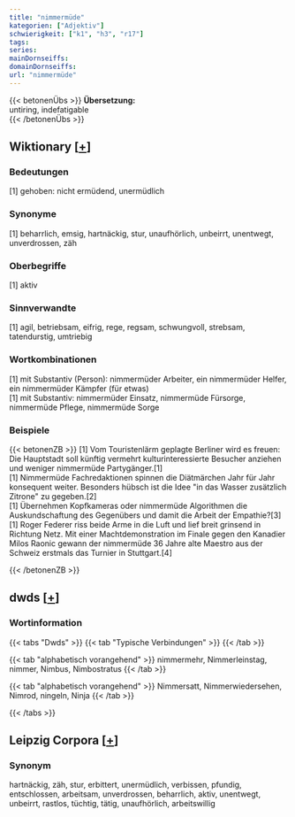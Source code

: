 ```yaml
---
title: "nimmermüde"
kategorien: ["Adjektiv"]
schwierigkeit: ["k1", "h3", "r17"]
tags:
series:
mainDornseiffs:
domainDornseiffs:
url: "nimmermüde"
---
```


{{< betonenÜbs >}}
**Übersetzung:**  
untiring, indefatigable  
{{< /betonenÜbs >}}

## Wiktionary [[+](https://de.wiktionary.org/wiki/nimmermüde)]

### Bedeutungen
[1] gehoben: nicht ermüdend, unermüdlich  

### Synonyme
[1] beharrlich, emsig, hartnäckig, stur, unaufhörlich, unbeirrt, unentwegt, unverdrossen, zäh  

### Oberbegriffe
[1] aktiv  

### Sinnverwandte
[1] agil, betriebsam, eifrig, rege, regsam, schwungvoll, strebsam, tatendurstig, umtriebig  

### Wortkombinationen
[1] mit Substantiv (Person): nimmermüder Arbeiter, ein nimmermüder Helfer, ein nimmermüder Kämpfer (für etwas)  
[1] mit Substantiv: nimmermüder Einsatz, nimmermüde Fürsorge, nimmermüde Pflege, nimmermüde Sorge  

### Beispiele
{{< betonenZB >}}
[1] Vom Touristenlärm geplagte Berliner wird es freuen: Die Hauptstadt soll künftig vermehrt kulturinteressierte Besucher anziehen und weniger nimmermüde Partygänger.[1]  
[1] Nimmermüde Fachredaktionen spinnen die Diätmärchen Jahr für Jahr konsequent weiter. Besonders hübsch ist die Idee "in das Wasser zusätzlich Zitrone" zu gegeben.[2]  
[1] Übernehmen Kopfkameras oder nimmermüde Algorithmen die Auskundschaftung des Gegenübers und damit die Arbeit der Empathie?[3]  
[1] Roger Federer riss beide Arme in die Luft und lief breit grinsend in Richtung Netz. Mit einer Machtdemonstration im Finale gegen den Kanadier Milos Raonic gewann der nimmermüde 36 Jahre alte Maestro aus der Schweiz erstmals das Turnier in Stuttgart.[4]  

{{< /betonenZB >}}


## dwds [[+](https://www.dwds.de/wb/nimmermüde)]

### Wortinformation
{{< tabs "Dwds" >}}
{{< tab "Typische Verbindungen" >}}
{{< /tab >}}

{{< tab "alphabetisch vorangehend" >}}
nimmermehr, Nimmerleinstag, nimmer, Nimbus, Nimbostratus
{{< /tab >}}

{{< tab "alphabetisch vorangehend" >}}
Nimmersatt, Nimmerwiedersehen, Nimrod, ningeln, Ninja
{{< /tab >}}

{{< /tabs >}}

## Leipzig Corpora [[+](https://corpora.uni-leipzig.de/en/res?word=nimmermüde&corpusId=deu_newscrawl-public_2018)]


### Synonym
hartnäckig, zäh, stur, erbittert, unermüdlich, verbissen, pfundig, entschlossen, arbeitsam, unverdrossen, beharrlich, aktiv, unentwegt, unbeirrt, rastlos, tüchtig, tätig, unaufhörlich, arbeitswillig

